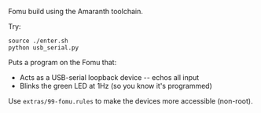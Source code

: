 Fomu build using the Amaranth toolchain.

Try:

```
source ./enter.sh
python usb_serial.py
```

Puts a program on the Fomu that:

- Acts as a USB-serial loopback device -- echos all input
- Blinks the green LED at 1Hz (so you know it's programmed)

Use `extras/99-fomu.rules` to make the devices more accessible (non-root).

